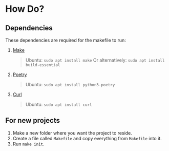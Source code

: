 # How Do?

## Dependencies

These dependencies are required for the makefile to run:

1. [Make](https://www.gnu.org/software/make/manual/make.html)
    > Ubuntu: `sudo apt install make`
    > Or alternatively: `sudo apt install build-essential`
2. [Poetry](https://python-poetry.org/docs/#installation)
    > Ubuntu: `sudo apt install python3-poetry`
3. [Curl](https://curl.se/)
    > Ubuntu: `sudo apt install curl`

## For new projects

1. Make a new folder where you want the project to reside.
2. Create a file called `Makefile` and copy everything from `Makefile` into it.
3. Run `make init`.

